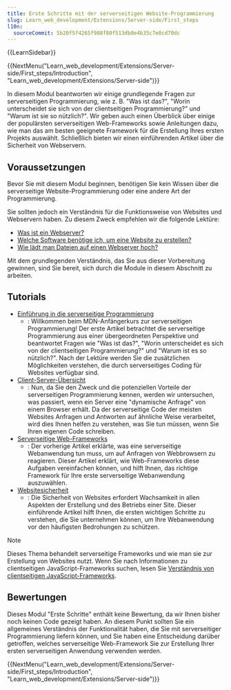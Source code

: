 ```yaml
---
title: Erste Schritte mit der serverseitigen Website-Programmierung
slug: Learn_web_development/Extensions/Server-side/First_steps
l10n:
  sourceCommit: 5b20f5f4265f988f80f513db0e4b35c7e0cd70dc
---
```


{{LearnSidebar}}

{{NextMenu("Learn_web_development/Extensions/Server-side/First_steps/Introduction", "Learn_web_development/Extensions/Server-side")}}

In diesem Modul beantworten wir einige grundlegende Fragen zur serverseitigen Programmierung, wie z. B. "Was ist das?", "Worin unterscheidet sie sich von der clientseitigen Programmierung?" und "Warum ist sie so nützlich?". Wir geben auch einen Überblick über einige der populärsten serverseitigen Web-Frameworks sowie Anleitungen dazu, wie man das am besten geeignete Framework für die Erstellung Ihres ersten Projekts auswählt. Schließlich bieten wir einen einführenden Artikel über die Sicherheit von Webservern.

## Voraussetzungen

Bevor Sie mit diesem Modul beginnen, benötigen Sie kein Wissen über die serverseitige Website-Programmierung oder eine andere Art der Programmierung.

Sie sollten jedoch ein Verständnis für die Funktionsweise von Websites und Webservern haben. Zu diesem Zweck empfehlen wir die folgende Lektüre:

- [Was ist ein Webserver?](/de/docs/Learn_web_development/Howto/Web_mechanics/What_is_a_web_server)
- [Welche Software benötige ich, um eine Website zu erstellen?](/de/docs/Learn_web_development/Howto/Tools_and_setup/What_software_do_I_need)
- [Wie lädt man Dateien auf einen Webserver hoch?](/de/docs/Learn_web_development/Howto/Tools_and_setup/Upload_files_to_a_web_server)

Mit dem grundlegenden Verständnis, das Sie aus dieser Vorbereitung gewinnen, sind Sie bereit, sich durch die Module in diesem Abschnitt zu arbeiten.

## Tutorials

- [Einführung in die serverseitige Programmierung](/de/docs/Learn_web_development/Extensions/Server-side/First_steps/Introduction)
  - : Willkommen beim MDN-Anfängerkurs zur serverseitigen Programmierung! Der erste Artikel betrachtet die serverseitige Programmierung aus einer übergeordneten Perspektive und beantwortet Fragen wie "Was ist das?", "Worin unterscheidet es sich von der clientseitigen Programmierung?" und "Warum ist es so nützlich?". Nach der Lektüre werden Sie die zusätzlichen Möglichkeiten verstehen, die durch serverseitiges Coding für Websites verfügbar sind.
- [Client-Server-Übersicht](/de/docs/Learn_web_development/Extensions/Server-side/First_steps/Client-Server_overview)
  - : Nun, da Sie den Zweck und die potenziellen Vorteile der serverseitigen Programmierung kennen, werden wir untersuchen, was passiert, wenn ein Server eine "dynamische Anfrage" von einem Browser erhält. Da der serverseitige Code der meisten Websites Anfragen und Antworten auf ähnliche Weise verarbeitet, wird dies Ihnen helfen zu verstehen, was Sie tun müssen, wenn Sie Ihren eigenen Code schreiben.
- [Serverseitige Web-Frameworks](/de/docs/Learn_web_development/Extensions/Server-side/First_steps/Web_frameworks)
  - : Der vorherige Artikel erklärte, was eine serverseitige Webanwendung tun muss, um auf Anfragen von Webbrowsern zu reagieren. Dieser Artikel erklärt, wie Web-Frameworks diese Aufgaben vereinfachen können, und hilft Ihnen, das richtige Framework für Ihre erste serverseitige Webanwendung auszuwählen.
- [Websitesicherheit](/de/docs/Learn_web_development/Extensions/Server-side/First_steps/Website_security)
  - : Die Sicherheit von Websites erfordert Wachsamkeit in allen Aspekten der Erstellung und des Betriebs einer Site. Dieser einführende Artikel hilft Ihnen, die ersten wichtigen Schritte zu verstehen, die Sie unternehmen können, um Ihre Webanwendung vor den häufigsten Bedrohungen zu schützen.

> [!NOTE]
> Dieses Thema behandelt serverseitige Frameworks und wie man sie zur Erstellung von Websites nutzt. Wenn Sie nach Informationen zu clientseitigen JavaScript-Frameworks suchen, lesen Sie [Verständnis von clientseitigen JavaScript-Frameworks](/de/docs/Learn_web_development/Core/Frameworks_libraries).

## Bewertungen

Dieses Modul "Erste Schritte" enthält keine Bewertung, da wir Ihnen bisher noch keinen Code gezeigt haben. An diesem Punkt sollten Sie ein allgemeines Verständnis der Funktionalität haben, die Sie mit serverseitiger Programmierung liefern können, und Sie haben eine Entscheidung darüber getroffen, welches serverseitige Web-Framework Sie zur Erstellung Ihrer ersten serverseitigen Anwendung verwenden werden.

{{NextMenu("Learn_web_development/Extensions/Server-side/First_steps/Introduction", "Learn_web_development/Extensions/Server-side")}}
